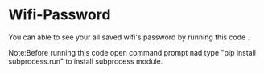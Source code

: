 # Wifi-Password
You can able to see your all saved wifi's password by running this code .

Note:Before running this code open command prompt nad type "pip install subprocess.run" to install subprocess module.
